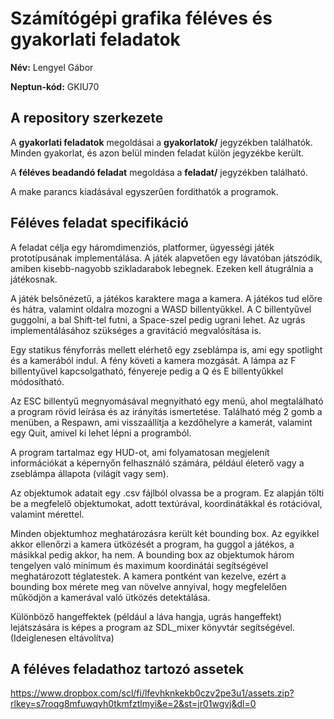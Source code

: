 # Számítógépi grafika féléves és gyakorlati feladatok

**Név:** Lengyel Gábor

**Neptun-kód:** GKIU70

## A repository szerkezete

A **gyakorlati feladatok** megoldásai a **gyakorlatok/** jegyzékben találhatók. Minden gyakorlat, és azon belül minden feladat külön jegyzékbe került.

A **féléves beadandó feladat** megoldása a **feladat/** jegyzékben található.

A make parancs kiadásával egyszerűen fordíthatók a programok.

## Féléves feladat specifikáció

A feladat célja egy háromdimenziós, platformer, ügyességi játék prototípusának implementálása. A játék alapvetően egy lávatóban játszódik, amiben kisebb-nagyobb szikladarabok lebegnek. Ezeken kell átugrálnia a játékosnak.

A játék belsőnézetű, a játékos karaktere maga a kamera. A játékos tud előre és hátra, valamint oldalra mozogni a WASD billentyűkkel. A C billentyűvel guggolni, a bal Shift-tel futni, a Space-szel pedig ugrani lehet. Az ugrás implementálásához szükséges a gravitáció megvalósítása is.

Egy statikus fényforrás mellett elérhető egy zseblámpa is, ami egy spotlight és a kamerából indul. A fény követi a kamera mozgását. A lámpa az F billentyűvel kapcsolgatható, fényereje pedig a Q és E billentyűkkel módosítható.

Az ESC billentyű megnyomásával megnyitható egy menü, ahol megtalálható a program rövid leírása és az irányítás ismertetése. Található még 2 gomb a menüben, a Respawn, ami visszaállítja a kezdőhelyre a kamerát, valamint egy Quit, amivel ki lehet lépni a programból.

A program tartalmaz egy HUD-ot, ami folyamatosan megjelenít információkat a képernyőn felhasználó számára, például életerő vagy a zseblámpa állapota (világít vagy sem).

Az objektumok adatait egy .csv fájlból olvassa be a program. Ez alapján tölti be a megfelelő objektumokat, adott textúrával, koordinátákkal és rotációval, valamint mérettel. 

Minden objektumhoz meghatározásra került két bounding box. Az egyikkel akkor ellenőrzi a kamera ütközését a program, ha guggol a játékos, a másikkal pedig akkor, ha nem. A bounding box az objektumok három tengelyen való minimum és maximum koordinátái segítségével meghatározott téglatestek. A kamera pontként van kezelve, ezért a bounding box mérete meg van növelve annyival, hogy megfelelően működjön a kamerával való ütközés detektálása.

Különböző hangeffektek (például a láva hangja, ugrás hangeffekt) lejátszására is képes a program az SDL_mixer könyvtár segítségével. (Ideiglenesen eltávolítva)

## A féléves feladathoz tartozó assetek

https://www.dropbox.com/scl/fi/lfevhknkekb0czv2pe3u1/assets.zip?rlkey=s7roqg8mfuwqyh0tkmfztlmyi&e=2&st=jr01wgvj&dl=0

